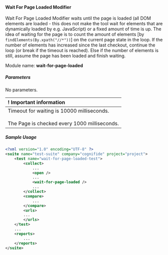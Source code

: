 #### Wait For Page Loaded Modifier

Wait For Page Loaded Modifier waits until the page is loaded (all DOM elements are loaded - this does not make the tool wait for elements that are dynamically loaded by e.g. JavaScript) or a fixed amount of time is up. The idea of waiting for the page is to count the amount of elements [by `findElements(By.xpath("//*"))`] on the current page state in the loop. If the number of elements has increased since the last checkout, continue the loop (or break if the timeout is reached). Else if the number of elements is still, assume the page has been loaded and finish waiting.

Module name: **wait-for-page-loaded**

##### Parameters

No parameters.


| ! Important information |
|:----------------------- |
| Timeout for waiting is 10000 milliseconds.<br/><br/> The Page is checked every 1000 milliseconds. |

##### Sample Usage

```xml
<?xml version="1.0" encoding="UTF-8" ?>
<suite name="test-suite" company="cognifide" project="project">
    <test name="wait-for-page-loaded-test">
        <collect>
            ...
            <open />
            ...
            <wait-for-page-loaded />
            ...
        </collect>
        <compare>
            ...
        </compare>
        <urls>
        ...
        </urls>
    </test>
    ...
    <reports>
        ...
    </reports>
</suite>
```
